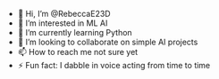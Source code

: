 - 👋 Hi, I’m @RebeccaE23D
- 👀 I’m interested in ML AI
- 🌱 I’m currently learning Python
- 💞️ I’m looking to collaborate on simple AI projects
- 📫 How to reach me not sure yet
- ⚡ Fun fact: I dabble in voice acting from time to time

<!---
RebeccaE23D/RebeccaE23D is a ✨ special ✨ repository because its `README.md` (this file) appears on your GitHub profile.
You can click the Preview link to take a look at your changes.
--->
